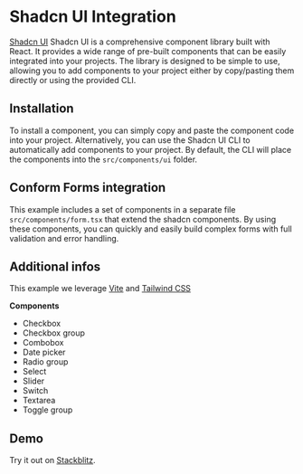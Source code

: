 # Shadcn UI Integration

[Shadcn UI](https://ui.shadcn.com/)
Shadcn UI is a comprehensive component library built with React. It provides a wide range of pre-built components that can be easily integrated into your projects. The library is designed to be simple to use, allowing you to add components to your project either by copy/pasting them directly or using the provided CLI.

## Installation

To install a component, you can simply copy and paste the component code into your project. Alternatively, you can use the Shadcn UI CLI to automatically add components to your project. By default, the CLI will place the components into the `src/components/ui` folder.

## Conform Forms integration

This example includes a set of components in a separate file `src/components/form.tsx` that extend the shadcn components. By using these components, you can quickly and easily build complex forms with full validation and error handling.

## Additional infos

This example we leverage [Vite](https://vitejs.dev/) and [Tailwind CSS](https://tailwindcss.com/)

**Components**

- Checkbox
- Checkbox group
- Combobox
- Date picker
- Radio group
- Select
- Slider
- Switch
- Textarea
- Toggle group

## Demo

<!-- sandbox src="/examples/shadcn-ui" -->

Try it out on [Stackblitz](https://stackblitz.com/github/edmundhung/conform/tree/main/examples/shadcn-ui).

<!-- /sandbox -->

